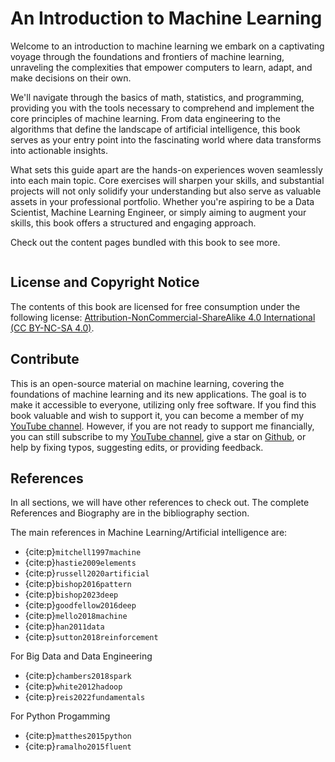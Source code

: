 # An Introduction to Machine Learning

Welcome to an introduction to machine learning we embark on a captivating voyage through the foundations and frontiers of machine learning, unraveling the complexities that empower computers to learn, adapt, and make decisions on their own.

We'll navigate through the basics of math, statistics, and programming, providing you with the tools necessary to comprehend and implement the core principles of machine learning. From data engineering to the algorithms that define the landscape of artificial intelligence, this book serves as your entry point into the fascinating world where data transforms into actionable insights.

What sets this guide apart are the hands-on experiences woven seamlessly into each main topic. Core exercises will sharpen your skills, and substantial projects will not only solidify your understanding but also serve as valuable assets in your professional portfolio. Whether you're aspiring to be a Data Scientist, Machine Learning Engineer, or simply aiming to augment your skills, this book offers a structured and engaging approach.

Check out the content pages bundled with this book to see more.

```{tableofcontents}
```
## License and Copyright Notice
The contents of this book are licensed for free consumption under the following license: [Attribution-NonCommercial-ShareAlike 4.0 International  (CC BY-NC-SA 4.0)](https://creativecommons.org/licenses/by-nc-sa/4.0/deed.en).

## Contribute
This is an open-source material on machine learning, covering the foundations of machine learning and its new applications. The goal is to make it accessible to everyone, utilizing only free software. If you find this book valuable and wish to support it, you can become a member of my [YouTube channel](https://www.youtube.com/@2001Engenharia). However, if you are not ready to support me financially, you can still subscribe to my [YouTube channel](https://www.youtube.com/@2001Engenharia), give a star on [Github](https://github.com/joaomh/ml-book), or help by fixing typos, suggesting edits, or providing feedback.

## References
In all sections, we will have other references to check out. The complete References and Biography are in the bibliography section.

The main references in Machine Learning/Artificial intelligence are:
 
* {cite:p}`mitchell1997machine`
* {cite:p}`hastie2009elements`
* {cite:p}`russell2020artificial`
* {cite:p}`bishop2016pattern`
* {cite:p}`bishop2023deep`
* {cite:p}`goodfellow2016deep`
* {cite:p}`mello2018machine`
* {cite:p}`han2011data`
* {cite:p}`sutton2018reinforcement`

For Big Data and Data Engineering

* {cite:p}`chambers2018spark`
* {cite:p}`white2012hadoop`
* {cite:p}`reis2022fundamentals`

For Python Progamming
* {cite:p}`matthes2015python`
* {cite:p}`ramalho2015fluent`
